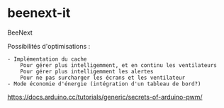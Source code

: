 # beenext-it
BeeNext

Possibilités d'optimisations :

    - Implémentation du cache 
        Pour gérer plus intelligemment, et en continu les ventilateurs
        Pour gérer plus intelligemment les alertes
        Pour ne pas surcharger les écrans et les ventilateur
    - Mode économie d'énergie (intégration d'un tableau de bord?)
https://docs.arduino.cc/tutorials/generic/secrets-of-arduino-pwm/